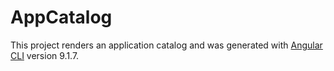 # AppCatalog

This project renders an application catalog and was generated with [Angular CLI](https://github.com/angular/angular-cli) version 9.1.7.
